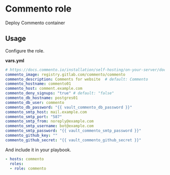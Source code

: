 # Commento role

Deploy Commento container

## Usage

Configure the role.

**vars.yml**

```yml
# https://docs.commento.io/installation/self-hosting/on-your-server/docker.html
commento_image: registry.gitlab.com/commento/commento
commento_description: Comments for website  # default: Commento
commento_hostname: commento01
commento_host: comment.example.com
commento_deny_signups: "true" # default: "false"
commento_db_hostname: postgres01
commento_db_user: commento
commento_db_password: "{{ vault_commento_db_password }}"
commento_smtp_host: mail.example.com
commento_smtp_port: "587"
commento_smtp_from: noreply@example.com
commento_smtp_username: bot@example.com
commento_smtp_password: "{{ vault_commento_smtp_password }}"
commento_github_key: ""
commento_github_secret: "{{ vault_commento_github_secret }}"
```

And include it in your playbook.

```yml
- hosts: commento
  roles:
  - role: commento
```
